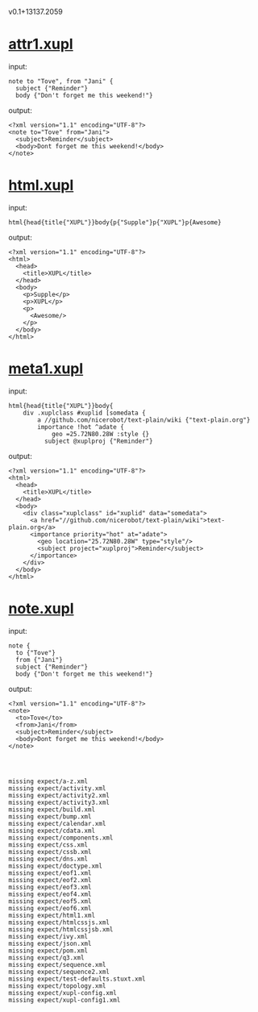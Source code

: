 v0.1+13137.2059

# [attr1.xupl](test/attr1.xupl)

input:

    note to "Tove", from "Jani" {
      subject {"Reminder"}
      body {"Don't forget me this weekend!"}


output:

    <?xml version="1.1" encoding="UTF-8"?>
    <note to="Tove" from="Jani">
      <subject>Reminder</subject>
      <body>Dont forget me this weekend!</body>
    </note>



# [html.xupl](test/html.xupl)

input:

    html{head{title{"XUPL"}}body{p{"Supple"}p{"XUPL"}p{Awesome}


output:

    <?xml version="1.1" encoding="UTF-8"?>
    <html>
      <head>
        <title>XUPL</title>
      </head>
      <body>
        <p>Supple</p>
        <p>XUPL</p>
        <p>
          <Awesome/>
        </p>
      </body>
    </html>



# [meta1.xupl](test/meta1.xupl)

input:

    html{head{title{"XUPL"}}body{
    	div .xuplclass #xuplid [somedata {
    		a //github.com/nicerobot/text-plain/wiki {"text-plain.org"}
    		importance !hot ^adate {
    			geo =25.72N80.28W :style {}
    		  subject @xuplproj {"Reminder"}


output:

    <?xml version="1.1" encoding="UTF-8"?>
    <html>
      <head>
        <title>XUPL</title>
      </head>
      <body>
        <div class="xuplclass" id="xuplid" data="somedata">
          <a href="//github.com/nicerobot/text-plain/wiki">text-plain.org</a>
          <importance priority="hot" at="adate">
            <geo location="25.72N80.28W" type="style"/>
            <subject project="xuplproj">Reminder</subject>
          </importance>
        </div>
      </body>
    </html>



# [note.xupl](test/note.xupl)

input:

    note {
      to {"Tove"}
      from {"Jani"}
      subject {"Reminder"}
      body {"Don't forget me this weekend!"}


output:

    <?xml version="1.1" encoding="UTF-8"?>
    <note>
      <to>Tove</to>
      <from>Jani</from>
      <subject>Reminder</subject>
      <body>Dont forget me this weekend!</body>
    </note>




    missing expect/a-z.xml
    missing expect/activity.xml
    missing expect/activity2.xml
    missing expect/activity3.xml
    missing expect/build.xml
    missing expect/bump.xml
    missing expect/calendar.xml
    missing expect/cdata.xml
    missing expect/components.xml
    missing expect/css.xml
    missing expect/cssb.xml
    missing expect/dns.xml
    missing expect/doctype.xml
    missing expect/eof1.xml
    missing expect/eof2.xml
    missing expect/eof3.xml
    missing expect/eof4.xml
    missing expect/eof5.xml
    missing expect/eof6.xml
    missing expect/html1.xml
    missing expect/htmlcssjs.xml
    missing expect/htmlcssjsb.xml
    missing expect/ivy.xml
    missing expect/json.xml
    missing expect/pom.xml
    missing expect/q3.xml
    missing expect/sequence.xml
    missing expect/sequence2.xml
    missing expect/test-defaults.stuxt.xml
    missing expect/topology.xml
    missing expect/xupl-config.xml
    missing expect/xupl-config1.xml

